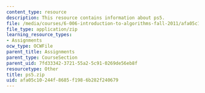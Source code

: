 ```yaml
---
content_type: resource
description: This resource contains information about ps5.
file: /media/courses/6-006-introduction-to-algorithms-fall-2011/afa05c10244f8685f1986b282f240679_ps5.zip
file_type: application/zip
learning_resource_types:
- Assignments
ocw_type: OCWFile
parent_title: Assignments
parent_type: CourseSection
parent_uid: 7fd33342-3721-55a2-5c91-0269de56eb8f
resourcetype: Other
title: ps5.zip
uid: afa05c10-244f-8685-f198-6b282f240679
---
```

